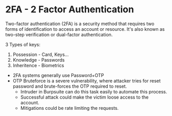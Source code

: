 # 2FA - 2 Factor Authentication

Two-factor authentication (2FA) is a security method that requires two forms of identification to access an account or resource. It's also known as two-step verification or dual-factor authentication. 

3 Types of keys:
1. Possession - Card, Keys...
2. Knowledge - Passwords
3. Inheritence - Biometrics

- 2FA systems generally use Password+OTP 
- OTP Bruteforce is a severe vulnerability, where attacker tries for reset password and brute-forces the OTP required to reset.
    - Intruder in Burpsuite can do this task easily to automate this process.
    - Successful attack could make the victim loose access to the account.
    - Mitigations could be rate limiting the requests.
